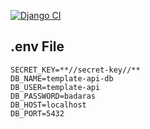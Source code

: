 [![Django CI](https://github.com/arthurdedeus/template-django/actions/workflows/django.yaml/badge.svg?branch=main)](https://github.com/arthurdedeus/template-django/actions/workflows/django.yaml)
## .env File
```
SECRET_KEY=**//secret-key//**
DB_NAME=template-api-db
DB_USER=template-api
DB_PASSWORD=badaras
DB_HOST=localhost
DB_PORT=5432
```

